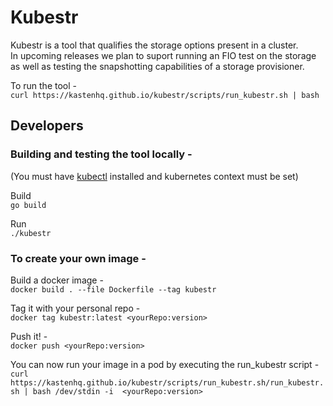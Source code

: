 # Kubestr

Kubestr is a tool that qualifies the storage options present in a cluster.  
In upcoming releases we plan to suport running an FIO test on the storage as well as testing the snapshotting capabilities of a storage provisioner.

To run the tool -  
`curl https://kastenhq.github.io/kubestr/scripts/run_kubestr.sh | bash`

## Developers

### Building and testing the tool locally -  
(You must have [kubectl](https://kubernetes.io/docs/tasks/tools/install-kubectl/) installed and kubernetes context must be set)

Build  
`go build`

Run  
`./kubestr`

### To create your own image - 
 
Build a docker image -  
`docker build . --file Dockerfile --tag kubestr`  

Tag it with your personal repo -  
`docker tag kubestr:latest <yourRepo:version>`  

Push it! -  
`docker push <yourRepo:version>`

You can now run your image in a pod by executing the run_kubestr script -  
`curl https://kastenhq.github.io/kubestr/scripts/run_kubestr.sh/run_kubestr.sh | bash /dev/stdin -i  <yourRepo:version>`


